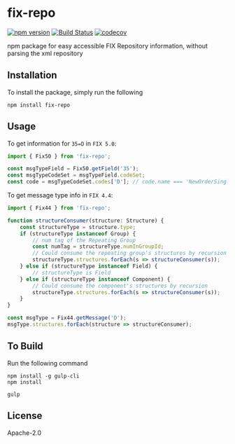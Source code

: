 # fix-repo

[![npm version](https://badge.fury.io/js/fix-repo.svg)](https://badge.fury.io/js/fix-repo) [![Build Status](https://travis-ci.org/Ullink/fix-repo.svg?branch=master)](https://travis-ci.org/Ullink/fix-repo) [![codecov](https://codecov.io/gh/Ullink/fix-repo/branch/master/graph/badge.svg)](https://codecov.io/gh/Ullink/fix-repo)

npm package for easy accessible FIX Repository information, without parsing the xml repository

## Installation

To install the package, simply run the following

```npm install fix-repo```

## Usage

To get information for `35=D` in `FIX 5.0`:
```javascript
import { Fix50 } from 'fix-repo';

const msgTypeField = Fix50.getField('35');
const msgTypeCodeSet = msgTypeField.codeSet;
const code = msgTypeCodeSet.codes['D']; // code.name === 'NewOrderSingle'
```

To get message type info in `FIX 4.4`:
```javascript
import { Fix44 } from 'fix-repo';

function structureConsumer(structure: Structure) {
    const structureType = structure.type;
    if (structureType instanceof Group) {
        // num tag of the Repeating Group
        const numTag = structureType.numInGroupId;
        // Could consume the repeating group's structures by recursion
        structureType.structures.forEach(s => structureConsumer(s));
    } else if (structureType instanceof Field) {
        // structureType is Field
    } else if (structureType instanceof Component) {
        // Could consume the component's structures by recursion
        structureType.structures.forEach(s => structureConsumer(s));
    }
}

const msgType = Fix44.getMessage('D');
msgType.structures.forEach(structure => structureConsumer);
```

## To Build

Run the following command
```
npm install -g gulp-cli
npm install

gulp
```

## License

Apache-2.0